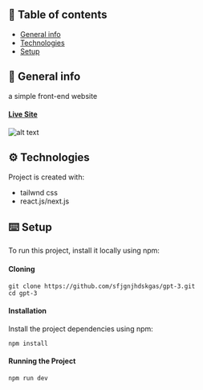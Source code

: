 ## 📜 Table of contents
* [General info](#general-info)
* [Technologies](#technologies)
* [Setup](#setup)

## 📄 General info
a simple front-end website 
#### <a href="https://github.com/Murad9288" target="_blank"> Live Site </a>
![alt text](https://camo.githubusercontent.com/ce00619bb441026b0f755f46a50d7e95c67585a08a2c56d31cb1409de71e88f1/68747470733a2f2f692e6962622e636f2f5452354c57397a2f696d6167652e706e67)
## ⚙️ Technologies
Project is created with:
* tailwnd css
* react.js/next.js
	
## ⌨️ Setup
To run this project, install it locally using npm:
#### Cloning
```
git clone https://github.com/sfjgnjhdskgas/gpt-3.git
cd gpt-3
```
#### Installation
Install the project dependencies using npm:
```
npm install
```
#### Running the Project
```
npm run dev
```
